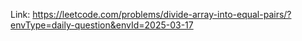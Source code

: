 Link: https://leetcode.com/problems/divide-array-into-equal-pairs/?envType=daily-question&envId=2025-03-17